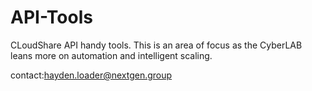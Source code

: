 # API-Tools
CLoudShare API handy tools. This is an area of focus as the CyberLAB leans more on automation and intelligent scaling.

contact:hayden.loader@nextgen.group
